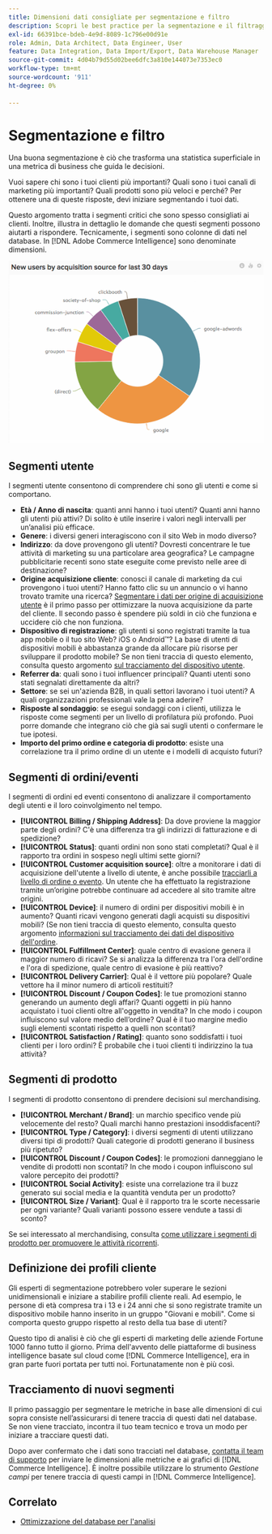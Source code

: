 ```yaml
---
title: Dimensioni dati consigliate per segmentazione e filtro
description: Scopri le best practice per la segmentazione e il filtraggio.
exl-id: 66391bce-bdeb-4e9d-8089-1c796e00d91e
role: Admin, Data Architect, Data Engineer, User
feature: Data Integration, Data Import/Export, Data Warehouse Manager
source-git-commit: 4d04b79d55d02bee6dfc3a810e144073e7353ec0
workflow-type: tm+mt
source-wordcount: '911'
ht-degree: 0%

---
```


# Segmentazione e filtro

Una buona segmentazione è ciò che trasforma una statistica superficiale in una metrica di business che guida le decisioni.

Vuoi sapere chi sono i tuoi clienti più importanti? Quali sono i tuoi canali di marketing più importanti? Quali prodotti sono più veloci e perché? Per ottenere una di queste risposte, devi iniziare segmentando i tuoi dati.

Questo argomento tratta i segmenti critici che sono spesso consigliati ai clienti. Inoltre, illustra in dettaglio le domande che questi segmenti possono aiutarti a rispondere. Tecnicamente, i segmenti sono colonne di dati nel database. In [!DNL Adobe Commerce Intelligence] sono denominate dimensioni.

![Dashboard che mostra segmenti e filtri critici per i clienti](../../mbi/assets/mbi-critical-segments.png)


## Segmenti utente

I segmenti utente consentono di comprendere chi sono gli utenti e come si comportano.

* **Età / Anno di nascita**: quanti anni hanno i tuoi utenti? Quanti anni hanno gli utenti più attivi? Di solito è utile inserire i valori negli intervalli per un’analisi più efficace.
* **Genere**: i diversi generi interagiscono con il sito Web in modo diverso?
* **Indirizzo**: da dove provengono gli utenti? Dovresti concentrare le tue attività di marketing su una particolare area geografica? Le campagne pubblicitarie recenti sono state eseguite come previsto nelle aree di destinazione?
* **Origine acquisizione cliente**\: conosci il canale di marketing da cui provengono i tuoi utenti? Hanno fatto clic su un annuncio o vi hanno trovato tramite una ricerca? [Segmentare i dati per origine di acquisizione utente](../data-analyst/analysis/google-track-user-acq.md) è il primo passo per ottimizzare la nuova acquisizione da parte del cliente. Il secondo passo è spendere più soldi in ciò che funziona e uccidere ciò che non funziona.
* **Dispositivo di registrazione**: gli utenti si sono registrati tramite la tua app mobile o il tuo sito Web? iOS o Android™? La base di utenti di dispositivi mobili è abbastanza grande da allocare più risorse per sviluppare il prodotto mobile? Se non tieni traccia di questo elemento, consulta questo argomento [sul tracciamento del dispositivo utente](../data-analyst/analysis/track-usr-dev-browser.md).
* **Referrer da**: quali sono i tuoi influencer principali? Quanti utenti sono stati segnalati direttamente da altri?
* **Settore**: se sei un&#39;azienda B2B, in quali settori lavorano i tuoi utenti? A quali organizzazioni professionali vale la pena aderire?
* **Risposte al sondaggio**: se esegui sondaggi con i clienti, utilizza le risposte come segmenti per un livello di profilatura più profondo. Puoi porre domande che integrano ciò che già sai sugli utenti o confermare le tue ipotesi.
* **Importo del primo ordine e categoria di prodotto**: esiste una correlazione tra il primo ordine di un utente e i modelli di acquisto futuri?

## Segmenti di ordini/eventi

I segmenti di ordini ed eventi consentono di analizzare il comportamento degli utenti e il loro coinvolgimento nel tempo.

* **[!UICONTROL Billing / Shipping Address]**: Da dove proviene la maggior parte degli ordini? C&#39;è una differenza tra gli indirizzi di fatturazione e di spedizione?
* **[!UICONTROL Status]**: quanti ordini non sono stati completati? Qual è il rapporto tra ordini in sospeso negli ultimi sette giorni?
* **[!UICONTROL Customer acquisition source]**: oltre a monitorare i dati di acquisizione dell&#39;utente a livello di utente, è anche possibile [tracciarli a livello di ordine o evento](../data-analyst/analysis/google-track-user-acq.md). Un utente che ha effettuato la registrazione tramite un’origine potrebbe continuare ad accedere al sito tramite altre origini.
* **[!UICONTROL Device]**: il numero di ordini per dispositivi mobili è in aumento? Quanti ricavi vengono generati dagli acquisti su dispositivi mobili? (Se non tieni traccia di questo elemento, consulta questo argomento [informazioni sul tracciamento dei dati del dispositivo dell&#39;ordine](../data-analyst/analysis/track-usr-dev-browser.md).
* **[!UICONTROL Fulfillment Center]**: quale centro di evasione genera il maggior numero di ricavi? Se si analizza la differenza tra l&#39;ora dell&#39;ordine e l&#39;ora di spedizione, quale centro di evasione è più reattivo?
* **[!UICONTROL Delivery Carrier]**: Qual è il vettore più popolare? Quale vettore ha il minor numero di articoli restituiti?
* **[!UICONTROL Discount / Coupon Codes]**: le tue promozioni stanno generando un aumento degli affari? Quanti oggetti in più hanno acquistato i tuoi clienti oltre all&#39;oggetto in vendita? In che modo i coupon influiscono sul valore medio dell’ordine? Qual è il tuo margine medio sugli elementi scontati rispetto a quelli non scontati?
* **[!UICONTROL Satisfaction / Rating]**: quanto sono soddisfatti i tuoi clienti per i loro ordini? È probabile che i tuoi clienti ti indirizzino la tua attività?

## Segmenti di prodotto

I segmenti di prodotto consentono di prendere decisioni sul merchandising.

* **[!UICONTROL Merchant / Brand]**: un marchio specifico vende più velocemente del resto? Quali marchi hanno prestazioni insoddisfacenti?
* **[!UICONTROL Type / Category]**: i diversi segmenti di utenti utilizzano diversi tipi di prodotti? Quali categorie di prodotti generano il business più ripetuto?
* **[!UICONTROL Discount / Coupon Codes]**: le promozioni danneggiano le vendite di prodotti non scontati? In che modo i coupon influiscono sul valore percepito dei prodotti?
* **[!UICONTROL Social Activity]**: esiste una correlazione tra il buzz generato sui social media e la quantità venduta per un prodotto?
* **[!UICONTROL Size / Variant]**: Qual è il rapporto tra le scorte necessarie per ogni variante? Quali varianti possono essere vendute a tassi di sconto?

Se sei interessato al merchandising, consulta [come utilizzare i segmenti di prodotto per promuovere le attività ricorrenti](../data-analyst/analysis/most-value-source-channel.md).

## Definizione dei profili cliente

Gli esperti di segmentazione potrebbero voler superare le sezioni unidimensionali e iniziare a stabilire profili cliente reali. Ad esempio, le persone di età compresa tra i 13 e i 24 anni che si sono registrate tramite un dispositivo mobile hanno inserito in un gruppo &quot;Giovani e mobili&quot;. Come si comporta questo gruppo rispetto al resto della tua base di utenti?

Questo tipo di analisi è ciò che gli esperti di marketing delle aziende Fortune 1000 fanno tutto il giorno. Prima dell&#39;avvento delle piattaforme di business intelligence basate sul cloud come [!DNL Commerce Intelligence], era in gran parte fuori portata per tutti noi. Fortunatamente non è più così.

## Tracciamento di nuovi segmenti

Il primo passaggio per segmentare le metriche in base alle dimensioni di cui sopra consiste nell’assicurarsi di tenere traccia di questi dati nel database. Se non viene tracciato, incontra il tuo team tecnico e trova un modo per iniziare a tracciare questi dati.

Dopo aver confermato che i dati sono tracciati nel database, [contatta il team di supporto](https://experienceleague.adobe.com/docs/commerce-knowledge-base/kb/troubleshooting/miscellaneous/mbi-service-policies.html) per inviare le dimensioni alle metriche e ai grafici di [!DNL Commerce Intelligence]. È inoltre possibile utilizzare lo strumento *Gestione campi* per tenere traccia di questi campi in [!DNL Commerce Intelligence].

## Correlato

* [Ottimizzazione del database per l&#39;analisi](../best-practices/opt-db-analysis.md)
